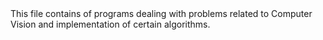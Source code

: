 <html>
<head><title>
Computer_vision.
</title></head>
<body>
This file contains of programs dealing with problems related to Computer Vision and implementation of certain algorithms.
</body>
</html>
